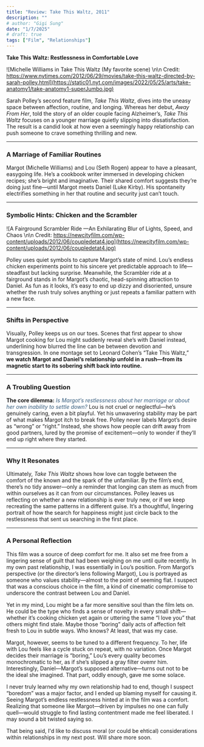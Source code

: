 ```yaml
---
title: "Review: Take This Waltz, 2011"
description: ""
# author: "Gigi Sung"
date: "1/7/2025"
# draft: true
tags: ["Film", "Relationships"]
---
```



**Take This Waltz: Restlessness in Comfortable Love**

![Michelle Williams in Take This Waltz (My favorite scene) \n\n Credit: https://www.nytimes.com/2012/06/29/movies/take-this-waltz-directed-by-sarah-polley.html](https://static01.nyt.com/images/2022/05/25/arts/take-anatomy1/take-anatomy1-superJumbo.jpg) 

Sarah Polley’s second feature film, *Take This Waltz*, dives into the uneasy space between affection, routine, and longing. Whereas her debut, *Away From Her*, told the story of an older couple facing Alzheimer’s, *Take This Waltz* focuses on a younger marriage quietly slipping into dissatisfaction. The result is a candid look at how even a seemingly happy relationship can push someone to crave something thrilling and new.

---

### A Marriage of Familiar Routines

Margot (Michelle Williams) and Lou (Seth Rogen) appear to have a pleasant, easygoing life. He’s a cookbook writer immersed in developing chicken recipes; she’s bright and imaginative. Their shared comfort suggests they’re doing just fine—until Margot meets Daniel (Luke Kirby). His spontaneity electrifies something in her that routine and security just can’t touch.

---

### Symbolic Hints: Chicken and the Scrambler


![A Fairground Scrambler Ride —An Exhilarating Blur of Lights, Speed, and Chaos \n\n Credit: https://newcityfilm.com/wp-content/uploads/2012/06/coupledetat4.jpg](https://newcityfilm.com/wp-content/uploads/2012/06/coupledetat4.jpg) 

Polley uses quiet symbols to capture Margot’s state of mind. Lou’s endless chicken experiments point to his sincere yet predictable approach to life—steadfast but lacking surprise. Meanwhile, the Scrambler ride at a fairground stands in for Margot’s chaotic, head-spinning attraction to Daniel. As fun as it looks, it’s easy to end up dizzy and disoriented, unsure whether the rush truly solves anything or just repeats a familiar pattern with a new face.

---

### Shifts in Perspective

Visually, Polley keeps us on our toes. Scenes that first appear to show Margot cooking for Lou might suddenly reveal she’s with Daniel instead, underlining how blurred the line can be between devotion and transgression. In one montage set to Leonard Cohen’s “Take This Waltz,” **we watch Margot and Daniel’s relationship unfold in a rush—from its magnetic start to its sobering shift back into routine.**

---

### A Troubling Question

**The core dilemma:** <em style="color: #355C7D;">Is Margot’s restlessness about her marriage or about her own inability to settle down?</em> Lou is not cruel or neglectful—he’s genuinely caring, even a bit playful. Yet his unwavering stability may be part of what makes Margot itch to break free. Polley never labels Margot’s desire as “wrong” or “right.” Instead, she shows how people can drift away from good partners, lured by the promise of excitement—only to wonder if they’ll end up right where they started.

---

### Why It Resonates

Ultimately, *Take This Waltz* shows how love can toggle between the comfort of the known and the spark of the unfamiliar. By the film’s end, there’s no tidy answer—only a reminder that longing can stem as much from within ourselves as it can from our circumstances. Polley leaves us reflecting on whether a new relationship is ever truly new, or if we keep recreating the same patterns in a different guise. It’s a thoughtful, lingering portrait of how the search for happiness might just circle back to the restlessness that sent us searching in the first place.

---

### A Personal Reflection

This film was a source of deep comfort for me. It also set me free from a lingering sense of guilt that had been weighing on me until quite recently. In my own past relationship, I was essentially in Lou’s position. From Margot’s perspective (or the director’s lens following Margot), Lou is portrayed as someone who values stability—almost to the point of seeming flat. I suspect that was a conscious choice in the film, a kind of cinematic compromise to underscore the contrast between Lou and Daniel.

Yet in my mind, Lou might be a far more sensitive soul than the film lets on. He could be the type who finds a sense of novelty in every small shift—whether it’s cooking chicken yet again or uttering the same “I love you” that others might find stale. Maybe those “boring” daily acts of affection felt fresh to Lou in subtle ways. Who knows? At least, that was my case.

Margot, however, seems to be tuned to a different frequency. To her, life with Lou feels like a cycle stuck on repeat, with no variation. Once Margot decides their marriage is “boring,” Lou’s every quality becomes monochromatic to her, as if she’s slipped a gray filter ovemr him. Interestingly, Daniel—Margot’s supposed alternative—turns out not to be the ideal she imagined. That part, oddly enough, gave me some solace.

I never truly learned why my own relationship had to end, though I suspect “boredom” was a major factor, and I ended up blaming myself for causing it. Seeing Margot’s endless restlessness hinted at in the film was a comfort. Realizing that someone like Margot—driven by impulses no one can fully quell—would struggle to find lasting contentment made me feel liberated. I may sound a bit twisted saying so. 

That being said, I'd like to discuss moral (or could be ehtical) considerations within relationships in my next post. Will share more soon.


